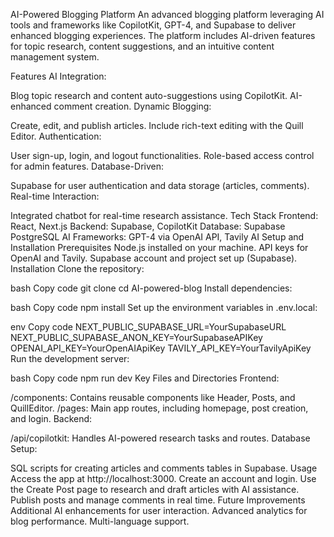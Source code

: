 AI-Powered Blogging Platform
An advanced blogging platform leveraging AI tools and frameworks like CopilotKit, GPT-4, and Supabase to deliver enhanced blogging experiences. The platform includes AI-driven features for topic research, content suggestions, and an intuitive content management system.

Features
AI Integration:

Blog topic research and content auto-suggestions using CopilotKit.
AI-enhanced comment creation.
Dynamic Blogging:

Create, edit, and publish articles.
Include rich-text editing with the Quill Editor.
Authentication:

User sign-up, login, and logout functionalities.
Role-based access control for admin features.
Database-Driven:

Supabase for user authentication and data storage (articles, comments).
Real-time Interaction:

Integrated chatbot for real-time research assistance.
Tech Stack
Frontend: React, Next.js
Backend: Supabase, CopilotKit
Database: Supabase PostgreSQL
AI Frameworks: GPT-4 via OpenAI API, Tavily AI
Setup and Installation
Prerequisites
Node.js installed on your machine.
API keys for OpenAI and Tavily.
Supabase account and project set up (Supabase).
Installation
Clone the repository:

bash
Copy code
git clone <repository-url>
cd AI-powered-blog
Install dependencies:

bash
Copy code
npm install
Set up the environment variables in .env.local:

env
Copy code
NEXT_PUBLIC_SUPABASE_URL=YourSupabaseURL
NEXT_PUBLIC_SUPABASE_ANON_KEY=YourSupabaseAPIKey
OPENAI_API_KEY=YourOpenAIApiKey
TAVILY_API_KEY=YourTavilyApiKey
Run the development server:

bash
Copy code
npm run dev
Key Files and Directories
Frontend:

/components: Contains reusable components like Header, Posts, and QuillEditor.
/pages: Main app routes, including homepage, post creation, and login.
Backend:

/api/copilotkit: Handles AI-powered research tasks and routes.
Database Setup:

SQL scripts for creating articles and comments tables in Supabase.
Usage
Access the app at http://localhost:3000.
Create an account and login.
Use the Create Post page to research and draft articles with AI assistance.
Publish posts and manage comments in real time.
Future Improvements
Additional AI enhancements for user interaction.
Advanced analytics for blog performance.
Multi-language support.
